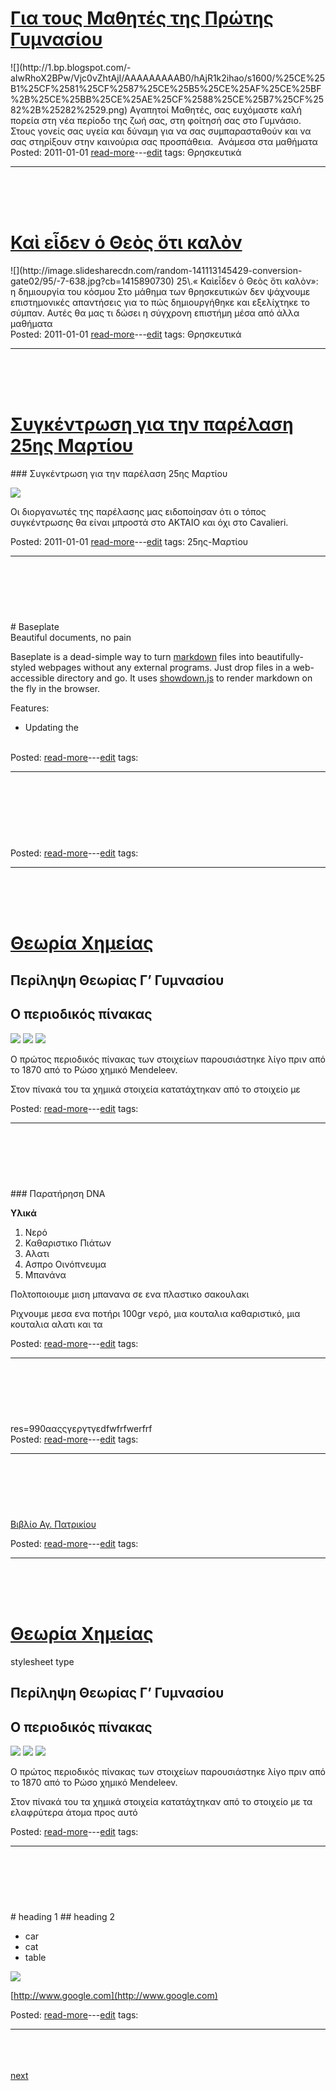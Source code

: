 
<h1><a class="readmorelink" href="gymnasioker4.github.io-master/oldposts/cob002.md">Για τους Μαθητές της  Πρώτης  Γυμνασίου</a></h1>
![](http://1.bp.blogspot.com/-aIwRhoX2BPw/Vjc0vZhtAjI/AAAAAAAAAB0/hAjR1k2ihao/s1600/%25CE%25B1%25CF%2581%25CF%2587%25CE%25B5%25CE%25AF%25CE%25BF%2B%25CE%25BB%25CE%25AE%25CF%2588%25CE%25B7%25CF%2582%2B%25282%2529.png)  
Aγαπητοί Μαθητές, σας ευχόμαστε καλή πορεία στη νέα περίοδο της ζωή σας, στη φοίτησή σας στο Γυμνάσιο.  
Στους γονείς σας υγεία και δύναμη για να σας συμπαρασταθούν και να σας στηρίξουν στην καινούρια σας προσπάθεια.  
Ανάμεσα στα μαθήματα
<br>
<div class='readmore'>
Posted: 2011-01-01
<a class="readmorelink" href="gymnasioker4.github.io-master/oldposts/cob002.md">read-more</a>---<a class="editlink" target="_blank" href="/hugo/admin/scripts/edit.sh?file=gymnasioker4.github.io-master/oldposts/cob002.md&cmd=open">edit</a>
tags: Θρησκευτικά
<hr>
<br><br><br>
</div>
<h1><a class="readmorelink" href="gymnasioker4.github.io-master/oldposts/cob001.md">Καὶ εἶδεν ὁ Θεὸς ὅτι καλὸν</a></h1>
![](http://image.slidesharecdn.com/random-141113145429-conversion-gate02/95/-7-638.jpg?cb=1415890730)  
25\.« Καὶεἶδεν ὁ Θεὸς ὅτι καλὸν»:  η δημιουργία του κόσμου 
Στο μάθημα των θρησκευτικών δεν ψάχνουμε επιστημονικές απαντήσεις για το πώς δημιουργήθηκε και εξελίχτηκε το σύμπαν. Αυτές θα μας τι δώσει η σύγχρονη επιστήμη μέσα από άλλα μαθήματα
<br>
<div class='readmore'>
Posted: 2011-01-01
<a class="readmorelink" href="gymnasioker4.github.io-master/oldposts/cob001.md">read-more</a>---<a class="editlink" target="_blank" href="/hugo/admin/scripts/edit.sh?file=gymnasioker4.github.io-master/oldposts/cob001.md&cmd=open">edit</a>
tags: Θρησκευτικά
<hr>
<br><br><br>
</div>
<h1><a class="readmorelink" href="gymnasioker4.github.io-master/oldposts/cob000.md">Συγκέντρωση για την παρέλαση 25ης Μαρτίου</a></h1>
### Συγκέντρωση για την παρέλαση 25ης Μαρτίου  

![](http://cdn1.bbend.net/media/com_news/story/2015/03/06/563951/main/greekparade.jpg)  

Οι διοργανωτές της παρέλασης μας ειδοποίησαν ότι ο τόπος συγκέντρωσης θα είναι μπροστά στο ΑΚΤΑΙΟ και όχι στο Cavalieri.
<br>
<div class='readmore'>
Posted: 2011-01-01
<a class="readmorelink" href="gymnasioker4.github.io-master/oldposts/cob000.md">read-more</a>---<a class="editlink" target="_blank" href="/hugo/admin/scripts/edit.sh?file=gymnasioker4.github.io-master/oldposts/cob000.md&cmd=open">edit</a>
tags: 25ης-Μαρτίου
<hr>
<br><br><br>
</div>
<h1><a class="readmorelink" href="gymnasioker4.github.io-master/lessons/baseplate/README.md"></a></h1>
# Baseplate

<div class="meta subtitle">
Beautiful documents, no pain
</div>

Baseplate is a dead-simple way to turn
[markdown](http://daringfireball.net/projects/markdown/) files into
beautifully-styled webpages without any external programs. Just drop files in a
web-accessible directory and go. It uses
[showdown.js](https://github.com/coreyti/showdown) to render markdown on the
fly in the browser.

Features:

* Updating the
<br>
<div class='readmore'>
Posted: 
<a class="readmorelink" href="gymnasioker4.github.io-master/lessons/baseplate/README.md">read-more</a>---<a class="editlink" target="_blank" href="/hugo/admin/scripts/edit.sh?file=gymnasioker4.github.io-master/lessons/baseplate/README.md&cmd=open">edit</a>
tags: 
<hr>
<br><br><br>
</div>
<h1><a class="readmorelink" href="gymnasioker4.github.io-master/images2/readme.md"></a></h1>

<br>
<div class='readmore'>
Posted: 
<a class="readmorelink" href="gymnasioker4.github.io-master/images2/readme.md">read-more</a>---<a class="editlink" target="_blank" href="/hugo/admin/scripts/edit.sh?file=gymnasioker4.github.io-master/images2/readme.md&cmd=open">edit</a>
tags: 
<hr>
<br><br><br>
</div>
<h1><a class="readmorelink" href="gymnasioker4.github.io-master/eleni/cheG.md">Θεωρία Χημείας</a></h1>

<link rel=stylesheet type=text/css href='xblog.css'><meta http-equiv='Content-Type' content='text/html; charset=UTF-8'>

## Περίληψη Θεωρίας Γ’ Γυμνασίου

## O περιοδικός πίνακας

![](/hugo/admin/images/periodikos.jpg)
![](/hugo/admin/images/periodikos2.jpg)
![](/hugo/admin/images/periodikos3.jpg)

Ο πρώτος περιοδικός πίνακας των στοιχείων παρουσιάστηκε λίγο πριν από το 1870 από το Ρώσο χημικό Mendeleev.

Στον πίνακά του τα χημικά στοιχεία κατατάχτηκαν από το στοιχείο με
<br>
<div class='readmore'>
Posted: 
<a class="readmorelink" href="gymnasioker4.github.io-master/eleni/cheG.md">read-more</a>---<a class="editlink" target="_blank" href="/hugo/admin/scripts/edit.sh?file=gymnasioker4.github.io-master/eleni/cheG.md&cmd=open">edit</a>
tags: 
<hr>
<br><br><br>
</div>
<h1><a class="readmorelink" href="gymnasioker4.github.io-master/ain/πειραματαβιολογιας.md"></a></h1>
### Παρατήρηση DNA

**Υλικά**  
1. Νερό  
2. Καθαριστικο Πιάτων  
3. Αλατι  
4. Ασπρο Οινόπνευμα  
5. Μπανάνα

Πολτοποιουμε μιση μπανανα σε ενα πλαστικο σακουλακι

Ριχνουμε μεσα ενα ποτήρι 100gr  νερό, μια κουταλια καθαριστικό, μια κουταλια αλατι και τα
<br>
<div class='readmore'>
Posted: 
<a class="readmorelink" href="gymnasioker4.github.io-master/ain/πειραματαβιολογιας.md">read-more</a>---<a class="editlink" target="_blank" href="/hugo/admin/scripts/edit.sh?file=gymnasioker4.github.io-master/ain/πειραματαβιολογιας.md&cmd=open">edit</a>
tags: 
<hr>
<br><br><br>
</div>
<h1><a class="readmorelink" href="gymnasioker4.github.io-master/ain/w.md"></a></h1>
res=990ααςςγεργτγεdfwfrfwerfrf
<br>
<div class='readmore'>
Posted: 
<a class="readmorelink" href="gymnasioker4.github.io-master/ain/w.md">read-more</a>---<a class="editlink" target="_blank" href="/hugo/admin/scripts/edit.sh?file=gymnasioker4.github.io-master/ain/w.md&cmd=open">edit</a>
tags: 
<hr>
<br><br><br>
</div>
<h1><a class="readmorelink" href="gymnasioker4.github.io-master/ain/links.md"></a></h1>


[Βιβλίο Αγ. Πατρικίου](http://www.academia.edu/31990806/SAINTS_OF_BRITAIN_AND_IRELAND.pdf)
<br>
<div class='readmore'>
Posted: 
<a class="readmorelink" href="gymnasioker4.github.io-master/ain/links.md">read-more</a>---<a class="editlink" target="_blank" href="/hugo/admin/scripts/edit.sh?file=gymnasioker4.github.io-master/ain/links.md&cmd=open">edit</a>
tags: 
<hr>
<br><br><br>
</div>
<h1><a class="readmorelink" href="gymnasioker4.github.io-master/ain/cheG.md">Θεωρία Χημείας</a></h1>

stylesheet type

## Περίληψη Θεωρίας Γ’ Γυμνασίου

## O περιοδικός πίνακας

![](/hugo/admin/images/periodikos.jpg)
![](/hugo/admin/images/periodikos2.jpg)
![](/hugo/admin/images/periodikos3.jpg)

Ο πρώτος περιοδικός πίνακας των στοιχείων παρουσιάστηκε λίγο πριν από το 1870 από το Ρώσο χημικό Mendeleev.

Στον πίνακά του τα χημικά στοιχεία κατατάχτηκαν από το στοιχείο με τα ελαφρύτερα άτομα προς αυτό
<br>
<div class='readmore'>
Posted: 
<a class="readmorelink" href="gymnasioker4.github.io-master/ain/cheG.md">read-more</a>---<a class="editlink" target="_blank" href="/hugo/admin/scripts/edit.sh?file=gymnasioker4.github.io-master/ain/cheG.md&cmd=open">edit</a>
tags: 
<hr>
<br><br><br>
</div>
<h1><a class="readmorelink" href="gymnasioker4.github.io-master/ain/09-06-2017vffvfeden6666.md"></a></h1>
# heading 1
## heading 2  

* car
* cat
* table  

![](/hugo/admin/img/metala2.jpg)    

[http://www.google.com](http://www.google.com)
<br>
<div class='readmore'>
Posted: 
<a class="readmorelink" href="gymnasioker4.github.io-master/ain/09-06-2017vffvfeden6666.md">read-more</a>---<a class="editlink" target="_blank" href="/hugo/admin/scripts/edit.sh?file=gymnasioker4.github.io-master/ain/09-06-2017vffvfeden6666.md&cmd=open">edit</a>
tags: 
<hr>
<br><br><br>
</div>
<a href='index15.md'>next</a>
